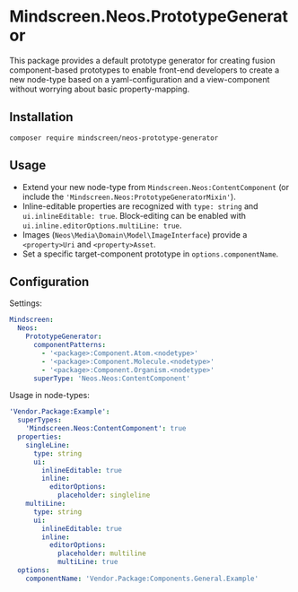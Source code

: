 # Mindscreen.Neos.PrototypeGenerator
This package provides a default prototype generator for creating fusion component-based prototypes to enable front-end developers to create a new node-type based on a yaml-configuration and a view-component without worrying about basic property-mapping.

## Installation
`composer require mindscreen/neos-prototype-generator`

## Usage
* Extend your new node-type from `Mindscreen.Neos:ContentComponent` (or include the `'Mindscreen.Neos:PrototypeGeneratorMixin'`).
* Inline-editable properties are recognized with `type: string` and `ui.inlineEditable: true`. Block-editing can be enabled with `ui.inline.editorOptions.multiLine: true`.
* Images (`Neos\Media\Domain\Model\ImageInterface`) provide a `<property>Uri` and `<property>Asset`.
* Set a specific target-component prototype in `options.componentName`.

## Configuration
Settings:
```yaml
Mindscreen:
  Neos:
    PrototypeGenerator:
      componentPatterns:
        - '<package>:Component.Atom.<nodetype>'
        - '<package>:Component.Molecule.<nodetype>'
        - '<package>:Component.Organism.<nodetype>'
      superType: 'Neos.Neos:ContentComponent'
```

Usage in node-types:
```yaml
'Vendor.Package:Example':
  superTypes:
    'Mindscreen.Neos:ContentComponent': true
  properties:
    singleLine:
      type: string
      ui:
        inlineEditable: true
        inline:
          editorOptions:
            placeholder: singleline
    multiLine:
      type: string
      ui:
        inlineEditable: true
        inline:
          editorOptions:
            placeholder: multiline
            multiLine: true
  options:
    componentName: 'Vendor.Package:Components.General.Example'
```

